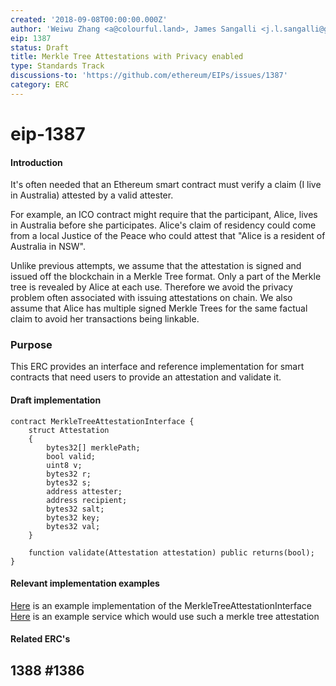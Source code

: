 ```yaml
---
created: '2018-09-08T00:00:00.000Z'
author: 'Weiwu Zhang <a@colourful.land>, James Sangalli <j.l.sangalli@gmail.com>'
eip: 1387
status: Draft
title: Merkle Tree Attestations with Privacy enabled
type: Standards Track
discussions-to: 'https://github.com/ethereum/EIPs/issues/1387'
category: ERC
---
```


# eip-1387

#### Introduction

It's often needed that an Ethereum smart contract must verify a claim \(I live in Australia\) attested by a valid attester.

For example, an ICO contract might require that the participant, Alice, lives in Australia before she participates. Alice's claim of residency could come from a local Justice of the Peace who could attest that "Alice is a resident of Australia in NSW".

Unlike previous attempts, we assume that the attestation is signed and issued off the blockchain in a Merkle Tree format. Only a part of the Merkle tree is revealed by Alice at each use. Therefore we avoid the privacy problem often associated with issuing attestations on chain. We also assume that Alice has multiple signed Merkle Trees for the same factual claim to avoid her transactions being linkable.

### Purpose

This ERC provides an interface and reference implementation for smart contracts that need users to provide an attestation and validate it.

#### Draft implementation

```text
contract MerkleTreeAttestationInterface {
    struct Attestation
    {
        bytes32[] merklePath;
        bool valid;
        uint8 v;
        bytes32 r;
        bytes32 s;
        address attester;
        address recipient;
        bytes32 salt;
        bytes32 key;
        bytes32 val;
    }

    function validate(Attestation attestation) public returns(bool);
}
```

#### Relevant implementation examples

[Here](https://github.com/alpha-wallet/blockchain-attestation/blob/master/ethereum/lib/MerkleTreeAttestation.sol) is an example implementation of the MerkleTreeAttestationInterface [Here](https://github.com/alpha-wallet/blockchain-attestation/blob/master/ethereum/example-james-squire/james-squire.sol) is an example service which would use such a merkle tree attestation

#### Related ERC's

## 1388 \#1386

